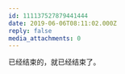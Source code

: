 ```yaml
---
id: 111137527879441444
date: 2019-06-06T08:11:02.000Z
reply: false
media_attachments: 0
---
```


已经结束的，就已经结束了。

